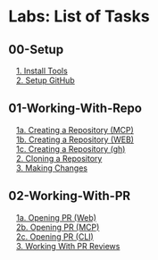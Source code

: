 # Labs: List of Tasks

## 00-Setup

&emsp;[1. Install Tools](00-Setup/01-Install-Tools.md)   
&emsp;[2. Setup GitHub](00-Setup/02-Setup-GitHub.md)   

## 01-Working-With-Repo

&emsp;[1a. Creating a Repository (MCP)](01-Working-With-Repo/01b-Creating-Repo-MCP.md)   
&emsp;[1b. Creating a Repository (WEB)](01-Working-With-Repo/01a-Creating-Repo-Web.md)   
&emsp;[1c. Creating a Repository (gh)](01-Working-With-Repo/01c-Creating-Repo-gh.md)   
&emsp;[2. Cloning a Repository](01-Working-With-Repo/02-Cloning-Repo.md)   
&emsp;[3. Making Changes](01-Working-With-Repo/03-Making-Changes.md)   

## 02-Working-With-PR

&emsp;[1a. Opening PR (Web)](02-Working-With-PR/02a-Opening-PR-GitHub-Web.md)   
&emsp;[2b. Opening PR (MCP)](02-Working-With-PR/02c-Opening-PR-GitHub-MCP.md)   
&emsp;[2c. Opening PR (CLI)](02-Working-With-PR/02b-Opening-PR-GitHub-CLI.md)   
&emsp;[3. Working With PR Reviews](02-Working-With-PR/03-Working-With-PR-Reviews.md)   
